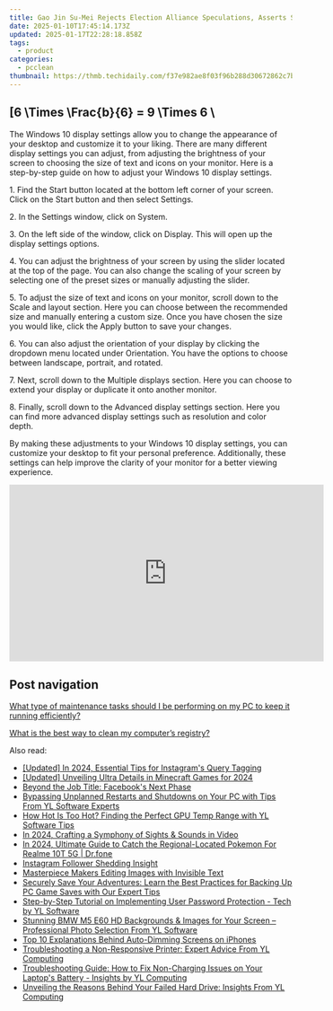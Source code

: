 ```yaml
---
title: Gao Jin Su-Mei Rejects Election Alliance Speculations, Asserts Steadfast Course Against Teaming up with Foxconn's Terry Gou and Taitung's Chen Zheng Zong - YL News Coverage
date: 2025-01-10T17:45:14.173Z
updated: 2025-01-17T22:28:18.858Z
tags:
  - product
categories:
  - pcclean
thumbnail: https://thmb.techidaily.com/f37e982ae8f03f96b288d30672862c7b113ea25833e1a9ca5101c42f15b0b780.jpg
---
```


## \[6 \Times \Frac{b}{6} = 9 \Times 6 \

The Windows 10 display settings allow you to change the appearance of your desktop and customize it to your liking. There are many different display settings you can adjust, from adjusting the brightness of your screen to choosing the size of text and icons on your monitor. Here is a step-by-step guide on how to adjust your Windows 10 display settings. 

1\. Find the Start button located at the bottom left corner of your screen. Click on the Start button and then select Settings.

2\. In the Settings window, click on System.

3\. On the left side of the window, click on Display. This will open up the display settings options. 

4\. You can adjust the brightness of your screen by using the slider located at the top of the page. You can also change the scaling of your screen by selecting one of the preset sizes or manually adjusting the slider.

5\. To adjust the size of text and icons on your monitor, scroll down to the Scale and layout section. Here you can choose between the recommended size and manually entering a custom size. Once you have chosen the size you would like, click the Apply button to save your changes.

6\. You can also adjust the orientation of your display by clicking the dropdown menu located under Orientation. You have the options to choose between landscape, portrait, and rotated.

7\. Next, scroll down to the Multiple displays section. Here you can choose to extend your display or duplicate it onto another monitor.

8\. Finally, scroll down to the Advanced display settings section. Here you can find more advanced display settings such as resolution and color depth. 

By making these adjustments to your Windows 10 display settings, you can customize your desktop to fit your personal preference. Additionally, these settings can help improve the clarity of your monitor for a better viewing experience.

<!-- affiliate ads begin -->
<iframe width="560" height="315" src="https://www.youtube.com/embed/6X24fPKs6AE?si=YtQy-8zy7GifgfA7" title="YouTube video player" frameborder="0" allow="accelerometer; autoplay; clipboard-write; encrypted-media; gyroscope; picture-in-picture; web-share" referrerpolicy="strict-origin-when-cross-origin" allowfullscreen></iframe>
<!-- affiliate ads end -->

## Post navigation

[What type of maintenance tasks should I be performing on my PC to keep it running efficiently?](https://tools.techidaily.com/pcclean/products/)

[What is the best way to clean my computer’s registry?](https://tools.techidaily.com/pcclean/products/)

<ins class="adsbygoogle"
     style="display:block"
     data-ad-format="autorelaxed"
     data-ad-client="ca-pub-7571918770474297"
     data-ad-slot="1223367746"></ins>

<ins class="adsbygoogle"
     style="display:block"
     data-ad-client="ca-pub-7571918770474297"
     data-ad-slot="8358498916"
     data-ad-format="auto"
     data-full-width-responsive="true"></ins>

<span class="atpl-alsoreadstyle">Also read:</span>
<div><ul>
<li><a href="https://instagram-videos.techidaily.com/updated-in-2024-essential-tips-for-instagrams-query-tagging/"><u>[Updated] In 2024, Essential Tips for Instagram's Query Tagging</u></a></li>
<li><a href="https://fox-friendly.techidaily.com/updated-unveiling-ultra-details-in-minecraft-games-for-2024/"><u>[Updated] Unveiling Ultra Details in Minecraft Games for 2024</u></a></li>
<li><a href="https://facebook.techidaily.com/beyond-the-job-title-facebooks-next-phase/"><u>Beyond the Job Title: Facebook's Next Phase</u></a></li>
<li><a href="https://discover-able.techidaily.com/bypassing-unplanned-restarts-and-shutdowns-on-your-pc-with-tips-from-yl-software-experts/"><u>Bypassing Unplanned Restarts and Shutdowns on Your PC with Tips From YL Software Experts</u></a></li>
<li><a href="https://discover-able.techidaily.com/how-hot-is-too-hot-finding-the-perfect-gpu-temp-range-with-yl-software-tips/"><u>How Hot Is Too Hot? Finding the Perfect GPU Temp Range with YL Software Tips</u></a></li>
<li><a href="https://extra-information.techidaily.com/in-2024-crafting-a-symphony-of-sights-and-sounds-in-video/"><u>In 2024, Crafting a Symphony of Sights & Sounds in Video</u></a></li>
<li><a href="https://pokemon-go-android.techidaily.com/in-2024-ultimate-guide-to-catch-the-regional-located-pokemon-for-realme-10t-5g-drfone-by-drfone-virtual-android/"><u>In 2024, Ultimate Guide to Catch the Regional-Located Pokemon For Realme 10T 5G | Dr.fone</u></a></li>
<li><a href="https://instagram-clips.techidaily.com/instagram-follower-shedding-insight/"><u>Instagram Follower Shedding Insight</u></a></li>
<li><a href="https://extra-information.techidaily.com/masterpiece-makers-editing-images-with-invisible-text/"><u>Masterpiece Makers Editing Images with Invisible Text</u></a></li>
<li><a href="https://win-cheats.techidaily.com/securely-save-your-adventures-learn-the-best-practices-for-backing-up-pc-game-saves-with-our-expert-tips/"><u>Securely Save Your Adventures: Learn the Best Practices for Backing Up PC Game Saves with Our Expert Tips</u></a></li>
<li><a href="https://discover-able.techidaily.com/step-by-step-tutorial-on-implementing-user-password-protection-tech-by-yl-software/"><u>Step-by-Step Tutorial on Implementing User Password Protection - Tech by YL Software</u></a></li>
<li><a href="https://discover-able.techidaily.com/stunning-bmw-m5-e60-hd-backgrounds-and-images-for-your-screen-professional-photo-selection-from-yl-software/"><u>Stunning BMW M5 E60 HD Backgrounds & Images for Your Screen – Professional Photo Selection From YL Software</u></a></li>
<li><a href="https://fox-that.techidaily.com/top-10-explanations-behind-auto-dimming-screens-on-iphones/"><u>Top 10 Explanations Behind Auto-Dimming Screens on iPhones</u></a></li>
<li><a href="https://discover-able.techidaily.com/troubleshooting-a-non-responsive-printer-expert-advice-from-yl-computing/"><u>Troubleshooting a Non-Responsive Printer: Expert Advice From YL Computing</u></a></li>
<li><a href="https://discover-able.techidaily.com/troubleshooting-guide-how-to-fix-non-charging-issues-on-your-laptops-battery-insights-by-yl-computing/"><u>Troubleshooting Guide: How to Fix Non-Charging Issues on Your Laptop's Battery - Insights by YL Computing</u></a></li>
<li><a href="https://discover-able.techidaily.com/unveiling-the-reasons-behind-your-failed-hard-drive-insights-from-yl-computing/"><u>Unveiling the Reasons Behind Your Failed Hard Drive: Insights From YL Computing</u></a></li>
</ul></div>

